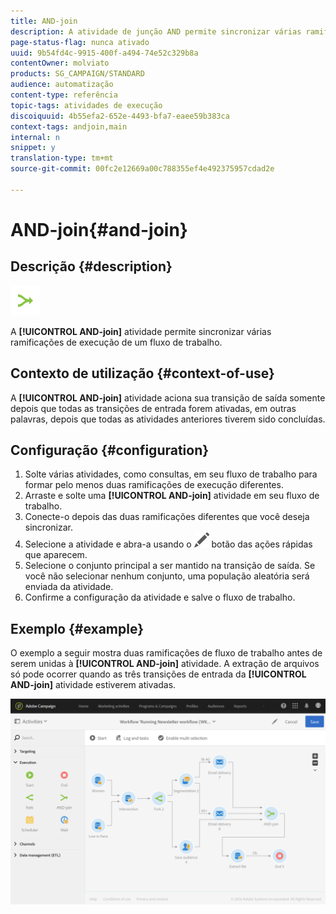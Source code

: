 ```yaml
---
title: AND-join
description: A atividade de junção AND permite sincronizar várias ramificações de execução de um fluxo de trabalho.
page-status-flag: nunca ativado
uuid: 9b54fd4c-9915-400f-a494-74e52c329b8a
contentOwner: molviato
products: SG_CAMPAIGN/STANDARD
audience: automatização
content-type: referência
topic-tags: atividades de execução
discoiquuid: 4b55efa2-652e-4493-bfa7-eaee59b383ca
context-tags: andjoin,main
internal: n
snippet: y
translation-type: tm+mt
source-git-commit: 00fc2e12669a00c788355ef4e492375957cdad2e

---
```



# AND-join{#and-join}

## Descrição {#description}

![](assets/and_join.png)

A **[!UICONTROL AND-join]** atividade permite sincronizar várias ramificações de execução de um fluxo de trabalho.

## Contexto de utilização {#context-of-use}

A **[!UICONTROL AND-join]** atividade aciona sua transição de saída somente depois que todas as transições de entrada forem ativadas, em outras palavras, depois que todas as atividades anteriores tiverem sido concluídas.

## Configuração {#configuration}

1. Solte várias atividades, como consultas, em seu fluxo de trabalho para formar pelo menos duas ramificações de execução diferentes.
1. Arraste e solte uma **[!UICONTROL AND-join]** atividade em seu fluxo de trabalho.
1. Conecte-o depois das duas ramificações diferentes que você deseja sincronizar.
1. Selecione a atividade e abra-a usando o ![](assets/edit_darkgrey-24px.png) botão das ações rápidas que aparecem.
1. Selecione o conjunto principal a ser mantido na transição de saída. Se você não selecionar nenhum conjunto, uma população aleatória será enviada da atividade.
1. Confirme a configuração da atividade e salve o fluxo de trabalho.

## Exemplo {#example}

O exemplo a seguir mostra duas ramificações de fluxo de trabalho antes de serem unidas à **[!UICONTROL AND-join]** atividade. A extração de arquivos só pode ocorrer quando as três transições de entrada da **[!UICONTROL AND-join]** atividade estiverem ativadas.

![](assets/wkf_and-join_example.png)

